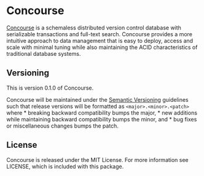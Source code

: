 # Concourse

[Concourse](http://cinchapi.org/concourse) is a schemaless distributed
version control database with serializable transactions and full-text
search. Concourse provides a more intuitive approach to data management
that is easy to deploy, access and scale with minimal tuning while also
maintaining the ACID characteristics of traditional database systems.

## Versioning

This is version 0.1.0 of Concourse.

Concourse will be maintained under the [Semantic Versioning](http://semver.org)
guidelines such that release versions will be formatted as `<major>.<minor>.<patch>`
where
    * breaking backward compatibility bumps the major,
    * new additions while maintaining backward compatibility bumps the minor, and
    * bug fixes or miscellaneous changes bumps the patch.

## License

Concourse is released under the MIT License. For more information see LICENSE,
which is included with this package.
